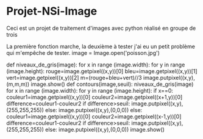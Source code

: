 # Projet-NSi-Image
Ceci est un projet de traitement d'images avec python réalisé en groupe de trois

La première fonction marche, la deuxième à tester j'ai eu un petit problème qui m'empêche de tester.
image = Image.open('poisson.jpg')

def niveaux_de_gris(image):
    for x in range (image.width):
        for y in range (image.height):
            rouge=image.getpixel((x,y))[0]
            bleu=image.getpixel((x,y))[1]
            vert=image.getpixel((x,y))[2]
            m=(rouge+bleu+vert)//3
            image.putpixel((x,y),(m,m,m))
    image.show()
def contours(image,seuil):
    niveaux_de_gris(image)
    for x in range (image.width):
        for y in range (image.height):
            if x==0:
                couleur1=image.getpixel((x,y))[0]
                couleur2=image.getpixel((x+1,y))[0]
                difference=couleur1-couleur2
                if difference>seuil:
                    image.putpixel((x,y),(255,255,255))
                else:
                    image.putpixel((x,y),(0,0,0))
            else:
                couleur1=image.getpixel((x,y))[0]
                couleur2=image.getpixel((x-1,y))[0]
                difference=couleur1-couleur2
                if difference>seuil:
                    image.putpixel((x,y),(255,255,255))
                else:
                    image.putpixel((x,y),(0,0,0))
    image.show()
